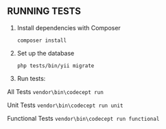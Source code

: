 RUNNING TESTS
------------

1. Install dependencies with Composer 

    ```
    composer install  
    ```
2. Set up the database 
 
     ```
     php tests/bin/yii migrate  
     ```   
     
3. Run tests:

All Tests
    ```
    vendor\bin\codecept run
    ```
    
Unit Tests
    ```
    vendor\bin\codecept run unit
    ```
    
Functional Tests
    ```
    vendor\bin\codecept run functional
    ```
